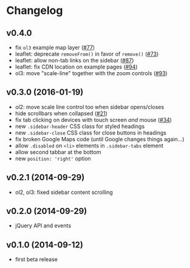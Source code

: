 # Changelog

## v0.4.0

- fix `ol3` example map layer ([#77](https://github.com/Turbo87/sidebar-v2/pull/77))
- leaflet: deprecate `removeFrom()` in favor of `remove()` ([#73](https://github.com/Turbo87/sidebar-v2/pull/73))
- leaflet: allow non-tab links on the sidebar ([#87](https://github.com/Turbo87/sidebar-v2/pull/87))
- leaflet: fix CDN location on example pages ([#94](https://github.com/Turbo87/sidebar-v2/pull/94))
- ol3: move "scale-line" together with the zoom controls ([#93](https://github.com/Turbo87/sidebar-v2/pull/93))

## v0.3.0 (2016-01-19)

- ol2: move scale line control too when sidebar opens/closes
- hide scrollbars when collapsed ([#21](https://github.com/Turbo87/sidebar-v2/issues/21))
- fix tab clicking on devices with touch screen *and* mouse ([#34](https://github.com/Turbo87/sidebar-v2/issues/35))
- new `.sidebar-header` CSS class for styled headings
- new `.sidebar-close` CSS class for close buttons in headings
- fix broken Google Maps code (until Google changes things again...)
- allow `.disabled` on `<li>` elements in `.sidebar-tabs` element
- allow second tabbar at the bottom
- new `position: 'right'` option


## v0.2.1 (2014-09-29)

- ol2, ol3: fixed sidebar content scrolling


## v0.2.0 (2014-09-29)

- jQuery API and events


## v0.1.0 (2014-09-12)

- first beta release
